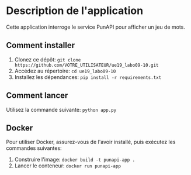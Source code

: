 # Description de l'application

Cette application interroge le service PunAPI pour afficher un jeu de mots.

## Comment installer

1. Clonez ce dépôt: `git clone https://github.com/VOTRE_UTILISATEUR/ue19_labo09-10.git`
2. Accédez au répertoire: `cd ue19_labo09-10`
3. Installez les dépendances: `pip install -r requirements.txt`

## Comment lancer

Utilisez la commande suivante: `python app.py`

## Docker

Pour utiliser Docker, assurez-vous de l'avoir installé, puis exécutez les commandes suivantes:

1. Construire l'image: `docker build -t punapi-app .`
2. Lancer le conteneur: `docker run punapi-app`
